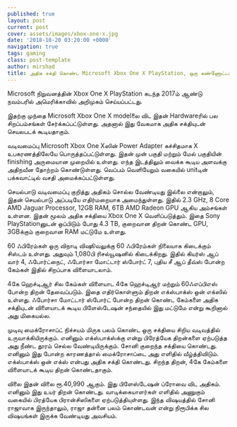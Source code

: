 ```yaml
---
published: true
layout: post
current: post
cover: assets/images/xbox-one-x.jpg
date: '2018-10-20 03:20:00 +0000'
navigation: true
tags: gaming
class: post-template
author: mirshad
title: அதிக சக்தி கொண்ட Microsoft Xbox One X PlayStation, ஒரு கண்ணோட்டம்!
---
```


Microsoft நிறுவனத்தின் Xbox One X PlayStation கடந்த 2017ம் ஆண்டு நவம்பரில் அமெரிக்காவில் அறிமுகம் செய்யப்பட்டது.

இதற்கு முந்தை Microsoft Xbox One X modelலை விட இதன் Hardwareரில் பல சிறப்பம்சங்கள் சேர்க்கப்பட்டுள்ளது. அதனால் இது வேகமாக அதிக சக்தியுடன் செயலபடக் கூடியதாகும்.

வடிவமைப்பு Microsoft Xbox One Xஸின் Power Adapter கச்சிதமாக X உபகரணத்திலேயே பொருத்தப்பட்டுள்ளது. இதன் முன் பகுதி மற்றும் மேல் பகுதியின் finishing அருமையான முறையில் உள்ளது. எந்த இடத்திலும் வைக்க கூடிய அளவக்கு அதிநவீன தோற்றம் கொண்டுள்ளது. வெப்பம் வெளியேறும் வகையில் unitடின் பக்கவாட்டில் வசதி அமைக்கப்பட்டுள்ளது.

செயல்பாடு வடிவமைப்பு குறித்து அதிகம் சொல்ல வேண்டியது இல்லை என்றாலும், இதன் செயல்பாடு அப்படியே எதிர்மறையாக அமைந்துள்ளது. இதில் 2.3 GHz, 8 Core AMD Jaguar Processor, 12GB RAM, 6TB AMD Radeon GPU ஆகிய அம்சங்கள் உள்ளன. இதன் மூலம் அதிக சக்தியை Xbox One X வெளிப்படுத்தும். இதை Sony PlayStationனுடன் ஒப்பிடும் போது 4.3 TB, குறைவான திறன் கொண்ட GPU, 3GBக்கும் குறைவான RAM மட்டுமே உள்ளது.

60 ஃபிரேம்கள் ஒரு விநாடி விஷூவலுக்கு 60 ஃபிரேம்கள் நிலையாக கிடைக்கும் சிஸ்டம் உள்ளது. அதுவும் 1,080பி ரிசல்யூஷனில் கிடைக்கிறது. இதில் கியர்ஸ் ஆப் வார் 4, ஃபோர்ட்நைட், ஃபோர்சா மோட்டார் ஸ்போர்ட் 7, புதிய சீ ஆப் தீவ்ஸ் போன்ற கேம்கள் இதில் சிறப்பாக விளையாடலாம்.

4கே ஹெச்டிஆர் சில கேம்கள் விளையாட 4கே ஹெச்டிஆர் மற்றும் 60ஃஎப்பிஎஸ் போன்ற திறன் தேவைப்படும். இதை எதிர்கொள்ளும் திறன் எக்ஸ்பாக்ஸ் ஒன் எக்ஸில் உள்ளது. ஃபோர்சா மோட்டார் ஸ்போர்ட் போன்ற திறன் கொண்ட கேம்களை அதிக சக்தியுடன் விளையாடக் கூடிய பிளேஸ்டேஷன் சந்தையில் இது மட்டுமே என்று கூறினால் அது மிகையல்ல.

முடிவு மைக்ரோசாப்ட் நிச்சயம் மிருக பலம் கொண்ட ஒரு சக்தியை சிறிய வடிவத்தில் உருவாக்கியிருக்கும். எனினும் எக்ஸ்பாக்ஸ்க்கு என்று பிரேத்யேக திறன்களை ஏற்படுத்த அது நீண்ட தூரம் செல்ல வேண்டியிருக்கும். சோனி குறைந்த சக்தியை கொண்டது. எனினும் இது போன்ற காரணத்தால் மைக்ரோசாப்டை அது எளிதில் வீழ்த்திவிடும். எக்ஸ்பாக்ஸ் ஒன் எக்ஸ் என்பது அதிக சக்தி கொண்டது. சிறந்த திறன், 4கே கேம்களை விளையாடக் கூடிய திறன் கொண்டதாகும்.

விலை இதன் விலை ரூ.40,990 ஆகும். இது பிளேஸ்டேஷன் ப்ரோவை விட அதிகம். எனினும் இது உயர் திறன் கொண்டது. வாடிக்கையாளர்கள் எளிதில் அணுகும் வகையில் பிரத்யேக பிரான்சிஸிகளை ஏற்படுத்தியுள்ளது. இந்த விஷயத்தில் சோனி ராஜாவாக இருந்தாலும், ராஜா தன்னை பலம் கொண்டவன் என்று நிரூபிக்க சில விஷயங்கள் இருக்க வேண்டியது அவசியம்.
